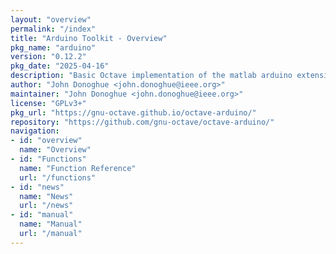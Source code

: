```yaml
---
layout: "overview"
permalink: "/index"
title: "Arduino Toolkit - Overview"
pkg_name: "arduino"
version: "0.12.2"
pkg_date: "2025-04-16"
description: "Basic Octave implementation of the matlab arduino extension,  allowing communication to a programmed arduino board to control its  hardware."
author: "John Donoghue <john.donoghue@ieee.org>"
maintainer: "John Donoghue <john.donoghue@ieee.org>"
license: "GPLv3+"
pkg_url: "https://gnu-octave.github.io/octave-arduino/"
repository: "https://github.com/gnu-octave/octave-arduino/"
navigation:
- id: "overview"
  name: "Overview"
- id: "Functions"
  name: "Function Reference"
  url: "/functions"
- id: "news"
  name: "News"
  url: "/news"
- id: "manual"
  name: "Manual"
  url: "/manual"
---
```

